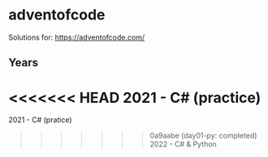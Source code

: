 # adventofcode
Solutions for: https://adventofcode.com/

## Years
<<<<<<< HEAD
2021 - C# (practice)
=======
2021 - C# (pratice)

>>>>>>> 0a9aabe (day01-py: completed)
2022 - C# & Python
